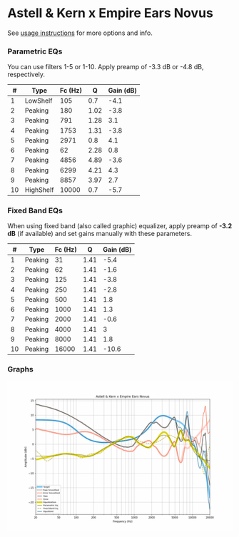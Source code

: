 # Astell & Kern x Empire Ears Novus
See [usage instructions](https://github.com/jaakkopasanen/AutoEq#usage) for more options and info.

### Parametric EQs
You can use filters 1-5 or 1-10. Apply preamp of -3.3 dB or -4.8 dB, respectively.

|   # | Type      |   Fc (Hz) |    Q |   Gain (dB) |
|-----|-----------|-----------|------|-------------|
|   1 | LowShelf  |       105 | 0.7  |        -4.1 |
|   2 | Peaking   |       180 | 1.02 |        -3.8 |
|   3 | Peaking   |       791 | 1.28 |         3.1 |
|   4 | Peaking   |      1753 | 1.31 |        -3.8 |
|   5 | Peaking   |      2971 | 0.8  |         4.1 |
|   6 | Peaking   |        62 | 2.28 |         0.8 |
|   7 | Peaking   |      4856 | 4.89 |        -3.6 |
|   8 | Peaking   |      6299 | 4.21 |         4.3 |
|   9 | Peaking   |      8857 | 3.97 |         2.7 |
|  10 | HighShelf |     10000 | 0.7  |        -5.7 |

### Fixed Band EQs
When using fixed band (also called graphic) equalizer, apply preamp of **-3.2 dB** (if available) and set gains manually with these parameters.

|   # | Type    |   Fc (Hz) |    Q |   Gain (dB) |
|-----|---------|-----------|------|-------------|
|   1 | Peaking |        31 | 1.41 |        -5.4 |
|   2 | Peaking |        62 | 1.41 |        -1.6 |
|   3 | Peaking |       125 | 1.41 |        -3.8 |
|   4 | Peaking |       250 | 1.41 |        -2.8 |
|   5 | Peaking |       500 | 1.41 |         1.8 |
|   6 | Peaking |      1000 | 1.41 |         1.3 |
|   7 | Peaking |      2000 | 1.41 |        -0.6 |
|   8 | Peaking |      4000 | 1.41 |         3   |
|   9 | Peaking |      8000 | 1.41 |         1.8 |
|  10 | Peaking |     16000 | 1.41 |       -10.6 |

### Graphs
![](./Astell%20&%20Kern%20x%20Empire%20Ears%20Novus.png)
